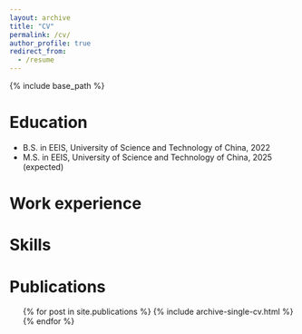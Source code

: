 ```yaml
---
layout: archive
title: "CV"
permalink: /cv/
author_profile: true
redirect_from:
  - /resume
---
```


{% include base_path %}

Education
======
* B.S. in EEIS, University of Science and Technology of China, 2022
* M.S. in EEIS, University of Science and Technology of China, 2025 (expected)

Work experience
======

  
Skills
======

Publications
======
  <ul>{% for post in site.publications %}
    {% include archive-single-cv.html %}
  {% endfor %}</ul>



